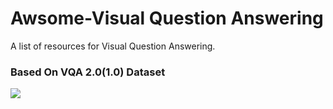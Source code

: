 # Awsome-Visual Question Answering

A list of resources for Visual Question Answering.

### Based On VQA 2.0(1.0) Dataset

![](https://visualqa.org/static/img/challenge.png)

